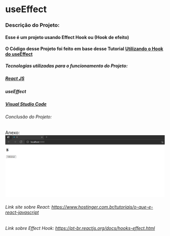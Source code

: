 # useEffect
### Descrição do Projeto: 
#### Esse é um projeto usando Effect Hook ou (Hook de efeito)
#### O Código desse Projeto foi feito em base desse Tutorial [Utilizando o Hook do useEffect](https://www.youtube.com/watch?v=jcc9T-5inrk)

##### Tecnologias utilizadas para o funcionamento do Projeto:
##### [React JS](https://pt-br.reactjs.org/)
##### useEffect
##### [Visual Studio Code](https://code.visualstudio.com/)



###### Conclusão do Projeto:
Anexo: ![Projeto em Funcionamento](https://github.com/mathxusohai/Hook-useEffect/blob/main/Print%20Funcionando.PNG?raw=true)




###### Link site sobre React: <https://www.hostinger.com.br/tutoriais/o-que-e-react-javascript>
###### Link sobre Effect Hook: <https://pt-br.reactjs.org/docs/hooks-effect.html>
